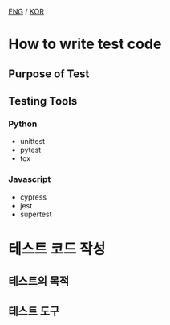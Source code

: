[ENG](#how-to-write-test-code) / [KOR](#테스트-코드-작성)

# How to write test code

## Purpose of Test

## Testing Tools

### Python

- unittest
- pytest
- tox

### Javascript

- cypress
- jest
- supertest

# 테스트 코드 작성

## 테스트의 목적

## 테스트 도구
